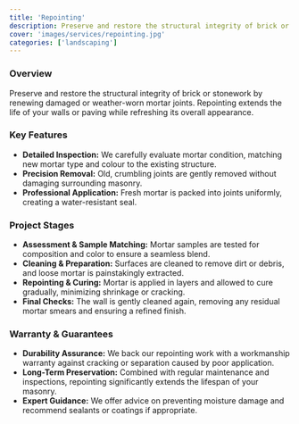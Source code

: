 ```yaml
---
title: 'Repointing'
description: Preserve and restore the structural integrity of brick or stonework by renewing damaged or weather-worn mortar joints. Repointing extends the life of your walls or paving while refreshing its overall appearance.
cover: 'images/services/repointing.jpg'
categories: ['landscaping']
---
```


### Overview
Preserve and restore the structural integrity of brick or stonework by renewing damaged or weather-worn mortar joints. Repointing extends the life of your walls or paving while refreshing its overall appearance.

### Key Features
- **Detailed Inspection:** We carefully evaluate mortar condition, matching new mortar type and colour to the existing structure.
- **Precision Removal:** Old, crumbling joints are gently removed without damaging surrounding masonry.
- **Professional Application:** Fresh mortar is packed into joints uniformly, creating a water-resistant seal.

### Project Stages
- **Assessment & Sample Matching:** Mortar samples are tested for composition and color to ensure a seamless blend.
- **Cleaning & Preparation:** Surfaces are cleaned to remove dirt or debris, and loose mortar is painstakingly extracted.
- **Repointing & Curing:** Mortar is applied in layers and allowed to cure gradually, minimizing shrinkage or cracking.
- **Final Checks:** The wall is gently cleaned again, removing any residual mortar smears and ensuring a refined finish.

### Warranty & Guarantees
- **Durability Assurance:** We back our repointing work with a workmanship warranty against cracking or separation caused by poor application.
- **Long-Term Preservation:** Combined with regular maintenance and inspections, repointing significantly extends the lifespan of your masonry.
- **Expert Guidance:** We offer advice on preventing moisture damage and recommend sealants or coatings if appropriate.
